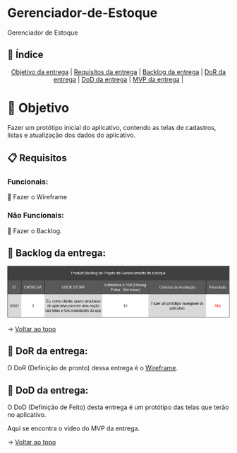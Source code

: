 <span id="topo"></span>

# Gerenciador-de-Estoque
Gerenciador de Estoque

## :mag_right: Índice
<p align='center'>
    <a href="#objetivo">Objetivo da entrega</a> | 
    <a href="#requisitos">Requisitos da entrega</a> | 
    <a href="#backlog">Backlog da entrega</a> |
    <a href="#dor">DoR da entrega</a> |
    <a href="#dod">DoD da entrega</a> |
    <a href="#mvp">MVP da entrega</a> |
</p>

<span id='objetivo'></span>

# 🎯 Objetivo
Fazer um protótipo inicial do aplicativo, contendo as telas de cadastros, listas e atualização dos dados do aplicativo.

<span id='requisitos'></span>

## :clipboard: Requisitos

### Funcionais:

:pushpin: Fazer o Wireframe


### Não Funcionais:

:pushpin: Fazer o Backlog.

<span id='backlog'></span>

<h2>📑 Backlog da entrega: </h2>


<img src="https://github.com/BrunoSerpa/Gerenciador-de-Estoque/blob/Entrega-1/doc/assets/Entrega1.png" width="750px">

→ [Voltar ao topo](#topo)

<span id='dor'></span>

<h2>📑 DoR da entrega: </h2>

O DoR (Definição de pronto) dessa entrega é o [Wireframe](./doc/wireframe.pdf).

<span id='dod'></span>

<h2>📑 DoD da entrega: </h2>

O DoD (Definição de Feito) desta entrega é um protótipo das telas que terão no aplicativo.

<span id='mvp'></span>

Aqui se encontra o vídeo do MVP da entrega.

→ [Voltar ao topo](#topo)
